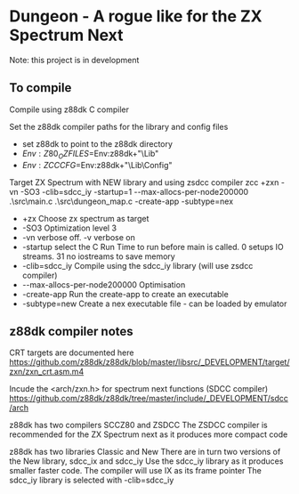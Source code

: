 # Dungeon - A rogue like for the ZX Spectrum Next

Note: this project is in development

## To compile

Compile using z88dk C compiler

Set the z88dk compiler paths for the library and config files
- set z88dk to point to the z88dk directory
- $Env:Z80_OZFILES=$Env:z88dk+"\Lib\"
- $Env:ZCCCFG=$Env:z88dk+"\Lib\Config"

Target ZX Spectrum with NEW library and using zsdcc compiler
zcc +zxn -vn -SO3 -clib=sdcc_iy -startup=1 --max-allocs-per-node200000 .\src\main.c .\src\dungeon_map.c -create-app -subtype=nex

- +zx           Choose zx spectrum as target
- -SO3          Optimization level 3
- -vn           verbose off. -v verbose on
- -startup      select the C Run Time to run before main is called. 0 setups IO streams. 31 no iostreams to save memory  
- -clib=sdcc_iy Compile using the sdcc_iy library (will use zsdcc compiler)
- --max-allocs-per-node200000 Optimisation
- -create-app   Run the create-app to create an executable 
- -subtype=new  Create a nex executable file - can be loaded by emulator

## z88dk compiler notes

CRT targets are documented here
 https://github.com/z88dk/z88dk/blob/master/libsrc/_DEVELOPMENT/target/zxn/zxn_crt.asm.m4

 Incude the <arch/zxn.h> for spectrum next functions (SDCC compiler)
https://github.com/z88dk/z88dk/tree/master/include/_DEVELOPMENT/sdcc/arch

z88dk has two compilers SCCZ80 and ZSDCC 
The ZSDCC compiler is recommended for the ZX Spectrum next as it produces more compact code

z88dk has two libraries Classic and New 
There are in turn two versions of the New library, sdcc_ix and sdcc_iy
Use the sdcc_iy library as it produces smaller faster code. The compiler will use IX as its frame pointer
The sdcc_iy library is selected with -clib=sdcc_iy

